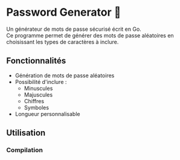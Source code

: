 # Password Generator 🔐

Un générateur de mots de passe sécurisé écrit en Go.  
Ce programme permet de générer des mots de passe aléatoires en choisissant les types de caractères à inclure.

## Fonctionnalités

- Génération de mots de passe aléatoires
- Possibilité d'inclure :
  - Minuscules
  - Majuscules
  - Chiffres
  - Symboles
- Longueur personnalisable

## Utilisation

### Compilation

